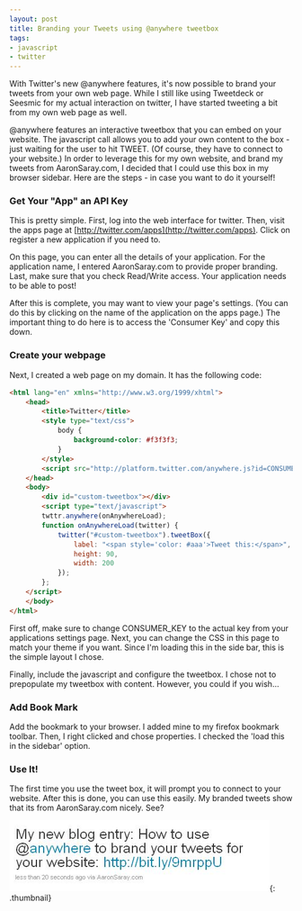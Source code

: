 ```yaml
---
layout: post
title: Branding your Tweets using @anywhere tweetbox
tags:
- javascript
- twitter
---
```

With Twitter's new @anywhere features, it's now possible to brand your tweets from your own web page.  While I still like using Tweetdeck or Seesmic for my actual interaction on twitter, I have started tweeting a bit from my own web page as well.

@anywhere features an interactive tweetbox that you can embed on your website.  The javascript call allows you to add your own content to the box - just waiting for the user to hit TWEET. (Of course, they have to connect to your website.)  In order to leverage this for my own website, and brand my tweets from AaronSaray.com, I decided that I could use this box in my browser sidebar.  Here are the steps - in case you want to do it yourself!

### Get Your "App" an API Key

This is pretty simple.  First, log into the web interface for twitter.  Then, visit the apps page at [http://twitter.com/apps](http://twitter.com/apps). Click on register a new application if you need to.

On this page, you can enter all the details of your application.  For the application name, I entered AaronSaray.com to provide proper branding.  Last, make sure that you check Read/Write access.  Your application needs to be able to post!

After this is complete, you may want to view your page's settings.  (You can do this by clicking on the name of the application on the apps page.)  The important thing to do here is to access the 'Consumer Key' and copy this down.

### Create your webpage

Next, I created a web page on my domain.  It has the following code:

```html
<html lang="en" xmlns="http://www.w3.org/1999/xhtml">
    <head>
        <title>Twitter</title>
        <style type="text/css">
            body {
                background-color: #f3f3f3;
            }
        </style>
        <script src="http://platform.twitter.com/anywhere.js?id=CONSUMER_KEY&v=1" type="text/javascript"></script>
    </head>
    <body>
        <div id="custom-tweetbox"></div>
        <script type="text/javascript">
        twttr.anywhere(onAnywhereLoad);
        function onAnywhereLoad(twitter) {
            twitter("#custom-tweetbox").tweetBox({
                label: "<span style='color: #aaa'>Tweet this:</span>",
                height: 90,
                width: 200
            });
        };
    </script>
    </body>
</html>
```
    
First off, make sure to change CONSUMER_KEY to the actual key from your applications settings page. Next, you can change the CSS in this page to match your theme if you want.  Since I'm loading this in the side bar, this is the simple layout I chose.

Finally, include the javascript and configure the tweetbox.  I chose not to prepopulate my tweetbox with content.  However, you could if you wish...

### Add Book Mark

Add the bookmark to your browser.  I added mine to my firefox bookmark toolbar.  Then, I right clicked and chose properties.  I checked the 'load this in the sidebar' option.

### Use It!

The first time you use the tweet box, it will prompt you to connect to your website. After this is done, you can use this easily.  My branded tweets show that its from AaronSaray.com nicely.  See?

[![](/uploads/2010/tweet.jpg)](/uploads/2010/tweet.jpg){: .thumbnail}
